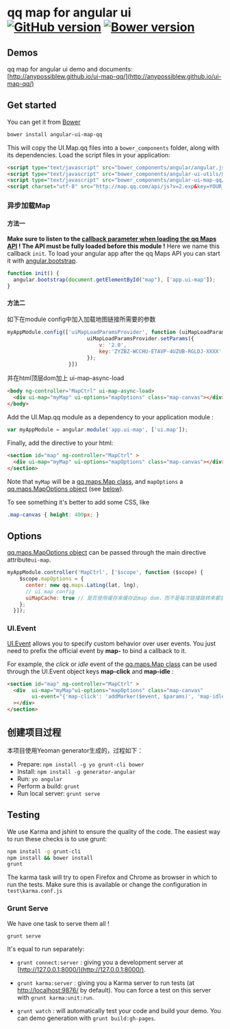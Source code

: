 # qq map for angular ui [![GitHub version](https://badge.fury.io/gh/anypossiblew%2Fui-map-qq.svg)](http://badge.fury.io/gh/anypossiblew%2Fui-map-qq) [![Bower version](https://badge.fury.io/bo/angular-ui-map-qq.svg)](http://badge.fury.io/bo/angular-ui-map-qq)

## Demos
qq map for angular ui demo and documents: 
[http://anypossiblew.github.io/ui-map-qq/](http://anypossiblew.github.io/ui-map-qq/)

## Get started
You can get it from [Bower](http://bower.io/)

```sh
bower install angular-ui-map-qq
```

This will copy the UI.Map.qq files into a `bower_components` folder, along with its dependencies. Load the script files in your application:

```html
<script type="text/javascript" src="bower_components/angular/angular.js"></script>
<script type="text/javascript" src="bower_components/angular-ui-utils/modules/event/event.js"></script>
<script type="text/javascript" src="bower_components/angular-ui-map-qq/ui-map.js"></script>
<script charset="utf-8" src="http://map.qq.com/api/js?v=2.exp&key=YOUR_KEY"></script>
```

### 异步加载Map
#### 方法一
__Make sure to listen to the [callback parameter when loading the qq Maps API](http://open.map.qq.com/javascript_v2/case-run.html#sample-map-async) !
The API must be fully loaded before this module !__
Here we name this callback `init`. To load your angular app after the qq Maps API you can start it with [angular.bootstrap](http://docs.angularjs.org/api/angular.bootstrap).

```javascript
function init() {
  angular.bootstrap(document.getElementById("map"), ['app.ui-map']);
}
```

#### 方法二
如下在module config中加入加载地图链接所需要的参数
```javascript
myAppModule.config(['uiMapLoadParamsProvider', function (uiMapLoadParamsProvider) {
                          uiMapLoadParamsProvider.setParams({
                              v: '2.0',
                              key:'ZYZBZ-WCCHU-ETAVP-4UZUB-RGLDJ-XXXX'
                          });
                    }])
```
并在html顶层dom加上 ui-map-async-load
```html
<body ng-controller="MapCtrl" ui-map-async-load>
  <div ui-map="myMap" ui-options="mapOptions" class="map-canvas"></div>
</body>
```

Add the UI.Map.qq module as a dependency to your application module :

```javascript
var myAppModule = angular.module('app.ui-map', ['ui.map']);
```

Finally, add the directive to your html:

```html
<section id="map" ng-controller="MapCtrl" >
  <div ui-map="myMap" ui-options="mapOptions" class="map-canvas"></div>
</section>
```
Note that `myMap` will be a [qq.maps.Map class](http://open.map.qq.com/javascript_v2/doc/map.html), and `mapOptions` a [qq.maps.MapOptions object](http://open.map.qq.com/javascript_v2/doc/mapoptions.html) (see [below](#options)).

To see something it's better to add some CSS, like

```css
.map-canvas { height: 400px; }
```

## Options

[qq.maps.MapOptions object](http://open.map.qq.com/javascript_v2/doc/mapoptions.html) can be passed through the main directive attribute`ui-map`.

```javascript
myAppModule.controller('MapCtrl', ['$scope', function ($scope) {
    $scope.mapOptions = {
      center: new qq.maps.LatLng(lat, lng),
      // ui map config
      uiMapCache: true // 是否使用缓存来缓存此map dom，而不是每次链接跳转来都重新创建
    };
  }]);
```

### UI.Event

[UI.Event](http://angular-ui.github.io/ui-utils/#/event) allows you to specify custom behavior over user events. You just need to prefix the official event by __map-__ to bind a callback to it.

For example, the _click_ or *idle* event of the [qq.maps.Map class](http://open.map.qq.com/javascript_v2/doc/map.html) can be used through the UI.Event object keys __map-click__ and **map-idle** :

```html
<section id="map" ng-controller="MapCtrl" >
  <div  ui-map="myMap"ui-options="mapOptions" class="map-canvas"
        ui-event="{'map-click': 'addMarker($event, $params)', 'map-idle': 'setZoomMessage(myMap.getZoom())' }"
  ></div>
</section>
```

## 创建项目过程
本项目使用Yeoman generator生成的，过程如下：
- Prepare: `npm install -g yo grunt-cli bower`
- Install: `npm install -g generator-angular`
- Run: `yo angular`
- Perform a build: `grunt`
- Run local server: `grunt serve`
## Testing

We use Karma and jshint to ensure the quality of the code.  The easiest way to run these checks is to use grunt:

```sh
npm install -g grunt-cli
npm install && bower install
grunt
```

The karma task will try to open Firefox and Chrome as browser in which to run the tests.  Make sure this is available or change the configuration in `test\karma.conf.js`


### Grunt Serve

We have one task to serve them all !

```sh
grunt serve
```

It's equal to run separately:

* `grunt connect:server` : giving you a development server at [http://127.0.0.1:8000/](http://127.0.0.1:8000/).

* `grunt karma:server` : giving you a Karma server to run tests (at [http://localhost:9876/](http://localhost:9876/) by default). You can force a test on this server with `grunt karma:unit:run`.

* `grunt watch` : will automatically test your code and build your demo.  You can demo generation with `grunt build:gh-pages`.
